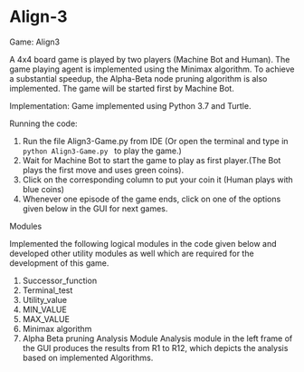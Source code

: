 # Align-3

 Game:  Align3
	
 A 4x4 board game is played by two players (Machine Bot and Human). The game playing agent is implemented using the Minimax algorithm. To achieve a substantial speedup, the Alpha-Beta node pruning algorithm is also implemented.
The game will be started first by Machine Bot.

Implementation:
Game implemented using Python 3.7 and Turtle.

Running the code:
1.	Run the file Align3-Game.py from IDE  (Or open the terminal and type in `python Align3-Game.py ` to play the game.)
2.	Wait for Machine Bot to start the game to play as first player.(The Bot plays the first move and uses green coins).
3.	Click on the corresponding column to put your coin it (Human plays with blue coins)
4.	Whenever one episode of the game ends, click on one of the options given below in the GUI for next games.

Modules 

Implemented the following logical modules in the code given below and developed other utility modules as well which are required for the development of this game. 
1. Successor_function 
2. Terminal_test 
3. Utility_value 
4. MIN_VALUE
5. MAX_VALUE 
6. Minimax algorithm 
7. Alpha Beta pruning
Analysis Module
Analysis module in the left frame of the GUI produces the results from R1 to R12, which depicts the analysis based on implemented Algorithms.
